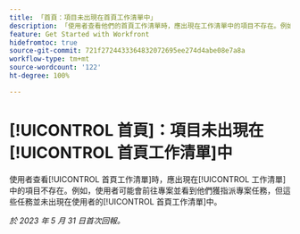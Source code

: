 ```yaml
---
title: 「首頁：項目未出現在首頁工作清單中」
description: 「使用者查看他們的首頁工作清單時，應出現在工作清單中的項目不存在。例如，使用者可能會前往專案並看到他們獲指派專案任務，但這些任務並未出現在使用者的首頁工作清單中。」
feature: Get Started with Workfront
hidefromtoc: true
source-git-commit: 721f2724433364832072695ee274d4abe08e7a8a
workflow-type: tm+mt
source-wordcount: '122'
ht-degree: 100%

---
```



# [!UICONTROL 首頁]：項目未出現在[!UICONTROL 首頁工作清單]中

使用者查看[!UICONTROL 首頁工作清單]時，應出現在[!UICONTROL 工作清單]中的項目不存在。例如，使用者可能會前往專案並看到他們獲指派專案任務，但這些任務並未出現在使用者的[!UICONTROL 首頁工作清單]中。

_於 2023 年 5 月 31 日首次回報。_

